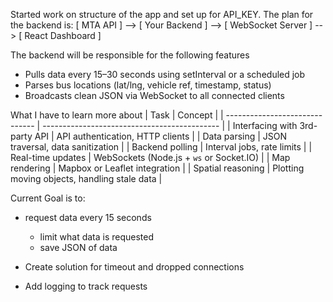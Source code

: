 Started work on structure of the app and set up for API_KEY. The plan for the backend is:
[ MTA API ] --> [ Your Backend ] --> [ WebSocket Server ] --> [ React Dashboard ]

The backend will be responsible for the following features
-   Pulls data every 15–30 seconds using setInterval or a scheduled job
-   Parses bus locations (lat/lng, vehicle ref, timestamp, status)
-   Broadcasts clean JSON via WebSocket to all connected clients

What I have to learn more about
| Task                           | Concept                                      |
| ------------------------------ | -------------------------------------------- |
| Interfacing with 3rd-party API | API authentication, HTTP clients             |
| Data parsing                   | JSON traversal, data sanitization            |
| Backend polling                | Interval jobs, rate limits                   |
| Real-time updates              | WebSockets (Node.js + `ws` or Socket.IO)     |
| Map rendering                  | Mapbox or Leaflet integration                |
| Spatial reasoning              | Plotting moving objects, handling stale data |

Current Goal is to:
-   request data every 15 seconds
    -   limit what data is requested 
    -   save JSON of data

-   Create solution for timeout and dropped connections
-   Add logging to track requests